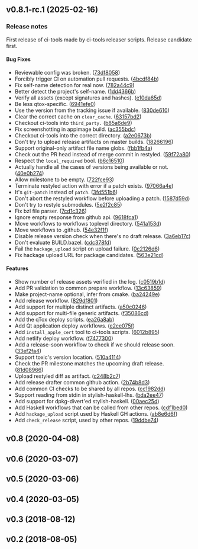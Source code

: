 <a name="v0.8.1-rc.1"></a>

## v0.8.1-rc.1 (2025-02-16)

### Release notes

First release of ci-tools made by ci-tools releaser scripts. Release candidate first.

#### Bug Fixes

- Reviewable config was broken. ([73df8058](https://github.com/TokTok/ci-tools/commit/73df8058eaa6bb34a05411e50b27039447355dc5))
- Forcibly trigger CI on automation pull requests. ([4bcdf84b](https://github.com/TokTok/ci-tools/commit/4bcdf84b4bbc9e23c3a5d9fb89cce3a50b8be373))
- Fix self-name detection for real now. ([782a44c9](https://github.com/TokTok/ci-tools/commit/782a44c9cf025a042e6c301ea1bd55a412dc2616))
- Better detect the project's self-name. ([1dd4366b](https://github.com/TokTok/ci-tools/commit/1dd4366beb0652a67095a4bbb10eb32b2f5c0bbd))
- Verify all assets (except signatures and hashes). ([e10da65d](https://github.com/TokTok/ci-tools/commit/e10da65db8cf31bc50d393f8010d078fac4a5eb7))
- Be less qtox-specific. ([6941efe0](https://github.com/TokTok/ci-tools/commit/6941efe0f13a4d436090ad803cffd36c785bbebc))
- Use the version from the tracking issue if available. ([830de610](https://github.com/TokTok/ci-tools/commit/830de6105193836c84e22d226853b900bd570616))
- Clear the correct cache on `clear_cache`. ([63157bd2](https://github.com/TokTok/ci-tools/commit/63157bd203107473d9be3102d960adc9863678ba))
- Checkout ci-tools into `third_party.` ([b85a6de9](https://github.com/TokTok/ci-tools/commit/b85a6de9faabfa1db0b986cfd19a31e9535a4d07))
- Fix screenshotting in appimage build. ([ac355bdc](https://github.com/TokTok/ci-tools/commit/ac355bdcbc2956a1783b43a6c9cff407b84f9986))
- Checkout ci-tools into the correct directory. ([a2e0673b](https://github.com/TokTok/ci-tools/commit/a2e0673b97ce5e83ba77873888de765aefe29709))
- Don't try to upload release artifacts on master builds. ([18266196](https://github.com/TokTok/ci-tools/commit/18266196d7424fafdc1b9b7189073e10c9131ec8))
- Support original-only artifact file name globs. ([fbb1fb4a](https://github.com/TokTok/ci-tools/commit/fbb1fb4af5bd037880392695f3074b43aab7a47e))
- Check out the PR head instead of merge commit in restyled. ([59f72a80](https://github.com/TokTok/ci-tools/commit/59f72a80cf8534dda16baef101d59dd19ddd976e))
- Respect the `local_required` bool. ([b6c16510](https://github.com/TokTok/ci-tools/commit/b6c165106361fa59cfa9f0ba018f4f442bd65e33))
- Actually handle all the cases of versions being available or not. ([40e0b274](https://github.com/TokTok/ci-tools/commit/40e0b2746905475d709860a40a524b89d7fcd1f4))
- Allow milestone to be empty. ([722fce93](https://github.com/TokTok/ci-tools/commit/722fce937d2644f32c4f66097e6990696cb22759))
- Terminate restyled action with error if a patch exists. ([97066a4e](https://github.com/TokTok/ci-tools/commit/97066a4ee3e886e215e337047ffc975a1cddac73))
- It's `git-patch` instead of `patch`. ([3fd551b6](https://github.com/TokTok/ci-tools/commit/3fd551b6d2d7c0b4f298da5ae0b66ad9fa6dd0fb))
- Don't abort the restyled workflow before uploading a patch. ([1587d59d](https://github.com/TokTok/ci-tools/commit/1587d59ddce88445b7e7b147637ad9efc9ac49aa))
- Don't try to restyle submodules. ([5e2f2c85](https://github.com/TokTok/ci-tools/commit/5e2f2c850312de1ad1735df0dbf23bab04e7c880))
- Fix bzl file parser. ([7cd1c326](https://github.com/TokTok/ci-tools/commit/7cd1c32652a13477cc08e1da53367a355621e31e))
- Ignore empty response from github api. ([9618fca1](https://github.com/TokTok/ci-tools/commit/9618fca17dde1ab1e1c8f88f6f5ea39584a4363c))
- Move workflows to workflows toplevel directory. ([541a153d](https://github.com/TokTok/ci-tools/commit/541a153dd71325654faf51be0600cb9a88fb8798))
- Move workflows to .github. ([54e32f1f](https://github.com/TokTok/ci-tools/commit/54e32f1fe11877100c58c189c11e9de591a62909))
- Disable release version check when there's no draft release. ([3a6eb17c](https://github.com/TokTok/ci-tools/commit/3a6eb17c69cb70ff6786309ceb8bde01247a5ee7))
- Don't evaluate BUILD.bazel. ([cdc378fd](https://github.com/TokTok/ci-tools/commit/cdc378fd2bbcb636db0a331e03bf0585b2339ea4))
- Fail the `hackage_upload` script on upload failure. ([0c2126d6](https://github.com/TokTok/ci-tools/commit/0c2126d6a22f551c6430def25d1da327ab628ecc))
- Fix hackage upload URL for package candidates. ([563e21cd](https://github.com/TokTok/ci-tools/commit/563e21cdcf71f5719d370e21f880a5d89b9a4a52))

#### Features

- Show number of release assets verified in the log. ([c0519b1d](https://github.com/TokTok/ci-tools/commit/c0519b1d6610c99d507220399e4f45d51846893e))
- Add PR validation to common prepare workflow. ([13c63859](https://github.com/TokTok/ci-tools/commit/13c63859954b7130d1546a738fcfb6fc37aec66a))
- Make project-name optional, infer from cmake. ([ba24249e](https://github.com/TokTok/ci-tools/commit/ba24249e74723ccaf0ca91a2408381c3be2b1bb6))
- Add release workflow. ([829df801](https://github.com/TokTok/ci-tools/commit/829df801043ef137c1010982033efbcf95589079))
- Add support for multiple distinct artifacts. ([a50c0246](https://github.com/TokTok/ci-tools/commit/a50c0246fc0899bb0e40ce10df685af5cea4c3b3))
- Add support for multi-file generic artifacts. ([f35086cd](https://github.com/TokTok/ci-tools/commit/f35086cddd1dc66a2070b3d936274fe5a43036b1))
- Add the qTox deploy scripts. ([ea26a8ab](https://github.com/TokTok/ci-tools/commit/ea26a8abd893e40c5aef3767d05a82621410ba86))
- Add Qt application deploy workflows. ([e2ce075f](https://github.com/TokTok/ci-tools/commit/e2ce075f41686df0ff281d7c9952fe18b349884d))
- Add `install_apple_cert` tool to ci-tools scripts. ([6012b895](https://github.com/TokTok/ci-tools/commit/6012b8955818aff2d4cc334bb9bb1d677d007d19))
- Add netlify deploy workflow. ([f7477300](https://github.com/TokTok/ci-tools/commit/f747730015e61640d7b8062078bddadfcd92f2f9))
- Add a release-soon workflow to check if we should release soon. ([33ef2fa4](https://github.com/TokTok/ci-tools/commit/33ef2fa41d30619435181bd5ff42cc2365618c10))
- Support toxic's version location. ([510a4114](https://github.com/TokTok/ci-tools/commit/510a4114bab49ceeb171608daf1f34ea7fdad17a))
- Check the PR milestone matches the upcoming draft release. ([81d08966](https://github.com/TokTok/ci-tools/commit/81d08966bc7c32db7b5c9ae923962de4dd9ff42d))
- Upload restyled diff as artifact. ([c248b2c7](https://github.com/TokTok/ci-tools/commit/c248b2c7a1baeb60d2e3bbf9fc467509f60011c7))
- Add release drafter common github action. ([2b74b8d3](https://github.com/TokTok/ci-tools/commit/2b74b8d3c7af26525e43670a651b77e4f7f2f169))
- Add common CI checks to be shared by all repos. ([cc1982dd](https://github.com/TokTok/ci-tools/commit/cc1982dd081eadf2aea460ddaf9bc20f4230763b))
- Support reading from stdin in stylish-haskell-lhs. ([bda2ee47](https://github.com/TokTok/ci-tools/commit/bda2ee47c6d3958dcaa71d87bc57cb48d6e0e981))
- Add support for dpkg-divert'ed stylish-haskell. ([00aec25d](https://github.com/TokTok/ci-tools/commit/00aec25d4e58e720119e4853b8d986dc996b52f8))
- Add Haskell workflows that can be called from other repos. ([cdf1bed0](https://github.com/TokTok/ci-tools/commit/cdf1bed0dc3c6b97c1cb402d649c13a43c0ae939))
- Add `hackage_upload` script used by Haskell GH actions. ([ab8e6d6f](https://github.com/TokTok/ci-tools/commit/ab8e6d6f168a0318f4b3210cc5a4fa71b25b52f9))
- Add `check_release` script, used by other repos. ([19ddbe74](https://github.com/TokTok/ci-tools/commit/19ddbe740f5ea38e64fd0aa1232e03fdd8bc993f))

<a name="v0.8"></a>

## v0.8 (2020-04-08)

<a name="v0.6"></a>

## v0.6 (2020-03-07)

<a name="v0.5"></a>

## v0.5 (2020-03-06)

<a name="v0.4"></a>

## v0.4 (2020-03-05)

<a name="v0.3"></a>

## v0.3 (2018-08-12)

<a name="v0.2"></a>

## v0.2 (2018-08-05)
